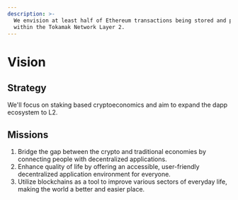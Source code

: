 ```yaml
---
description: >-
  We envision at least half of Ethereum transactions being stored and processed
  within the Tokamak Network Layer 2.
---
```


# Vision

## Strategy

We'll focus on staking based cryptoeconomics and aim to expand the dapp ecosystem to L2.

## Missions

1. Bridge the gap between the crypto and traditional economies by connecting people with decentralized applications.
2. Enhance quality of life by offering an accessible, user-friendly decentralized application environment for everyone.
3. Utilize blockchains as a tool to improve various sectors of everyday life, making the world a better and easier place.

